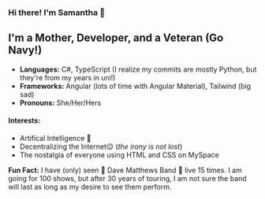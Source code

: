 ### Hi there! I'm Samantha 💖
## I'm a Mother, Developer, and a Veteran (Go Navy!)

- **Languages:** C#, TypeScript (I realize my commits are mostly Python, but they're from my years in uni!)
- **Frameworks:** Angular (lots of time with Angular Material), Tailwind (big sad)
- **Pronouns:** She/Her/Hers

 #### Interests:
  - Artifical Intelligence 🤖
  - Decentralizing the Internet😌 (*the irony is not lost*)
  - The nostalgia of everyone using HTML and CSS on MySpace

**Fun Fact:** I have (only) seen 🎺 Dave Matthews Band 🎸 live 15 times. I am going for 100 shows, but after 30 years of touring, I am not sure the band will last as long as my desire to see them perform.

